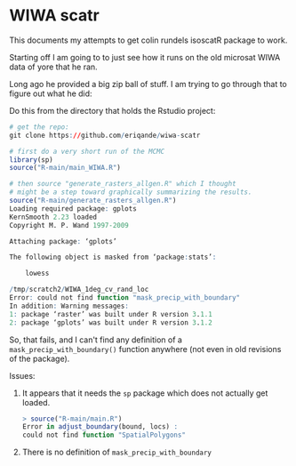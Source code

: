 
# WIWA scatr

This documents my attempts to get colin rundels isoscatR package to work.

Starting off I am going to to just see how it runs on the old microsat WIWA data of yore that
he ran.

Long ago he provided a big zip ball of stuff.  I am trying to go through that to figure out what he did:


Do this from the directory that holds the Rstudio project:
```r
# get the repo:
git clone https://github.com/eriqande/wiwa-scatr

# first do a very short run of the MCMC
library(sp)
source("R-main/main_WIWA.R")

# then source "generate_rasters_allgen.R" which I thought
# might be a step toward graphically summarizing the results.
source("R-main/generate_rasters_allgen.R")
Loading required package: gplots
KernSmooth 2.23 loaded
Copyright M. P. Wand 1997-2009

Attaching package: ‘gplots’

The following object is masked from ‘package:stats’:

    lowess

/tmp/scratch2/WIWA_1deg_cv_rand_loc 
Error: could not find function "mask_precip_with_boundary"
In addition: Warning messages:
1: package ‘raster’ was built under R version 3.1.1 
2: package ‘gplots’ was built under R version 3.1.2 
```

So, that fails, and I can't find any definition of a `mask_precip_with_boundary()` function
anywhere (not even in old revisions of the package).



Issues:

1. It appears that it needs the `sp` package which does not actually get loaded.
    ```r
    > source("R-main/main.R")
    Error in adjust_boundary(bound, locs) : 
    could not find function "SpatialPolygons"
    ```
2. There is no definition of `mask_precip_with_boundary` 
